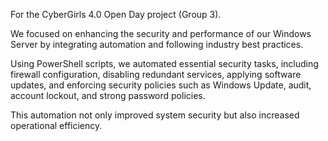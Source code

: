 For the CyberGirls 4.0 Open Day project (Group 3).


We focused on enhancing the security and performance of our Windows Server by integrating automation and following industry best practices. 

Using PowerShell scripts, we automated essential security tasks, including firewall configuration, disabling redundant services, applying software updates, and enforcing security policies such as Windows Update, audit, account lockout, and strong password policies. 


This automation not only improved system security but also increased operational efficiency.







